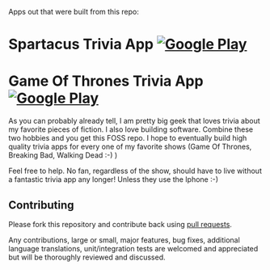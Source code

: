 Apps out that were built from this repo:

# Spartacus Trivia App  [![Google Play](http://developer.android.com/images/brand/en_generic_rgb_wo_45.png)](https://play.google.com/store/apps/details?id=com.Spartacus.Trivia)

# Game Of Thrones Trivia App  [![Google Play](http://developer.android.com/images/brand/en_generic_rgb_wo_45.png)](https://play.google.com/store/apps/details?id=com.GameOfThrones.Trivia)

As you can probably already tell, I am pretty big geek that loves trivia about my favorite pieces of fiction. I also love building software. Combine these two hobbies and you get this FOSS repo. I hope to eventually build high quality trivia apps for every one of my favorite shows (Game Of Thrones, Breaking Bad, Walking Dead :-) )

Feel free to help. No fan, regardless of the show, should have to live without a fantastic trivia app any longer! Unless they use the Iphone :-) 

## Contributing

Please fork this repository and contribute back using
[pull requests](https://github.com/github/android/pulls).

Any contributions, large or small, major features, bug fixes, additional
language translations, unit/integration tests are welcomed and appreciated
but will be thoroughly reviewed and discussed.
